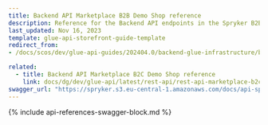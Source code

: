 ```yaml
---
title: Backend API Marketplace B2B Demo Shop reference
description: Reference for the Backend API endpoints in the Spryker B2B Demo Shop Marketplace.
last_updated: Nov 16, 2023
template: glue-api-storefront-guide-template
redirect_from:
- /docs/scos/dev/glue-api-guides/202404.0/backend-glue-infrastructure/backend-api-marketplace-b2b-demo-shop-reference.html

related:
  - title: Backend API Marketplace B2C Demo Shop reference
    link: docs/dg/dev/glue-api/latest/rest-api/rest-api-marketplace-b2c-demo-shop-reference.html
swagger_url: "https://spryker.s3.eu-central-1.amazonaws.com/docs/api-specs/b2b_marketplace_backend_api.json"
---
```


{% include api-references-swagger-block.md %}